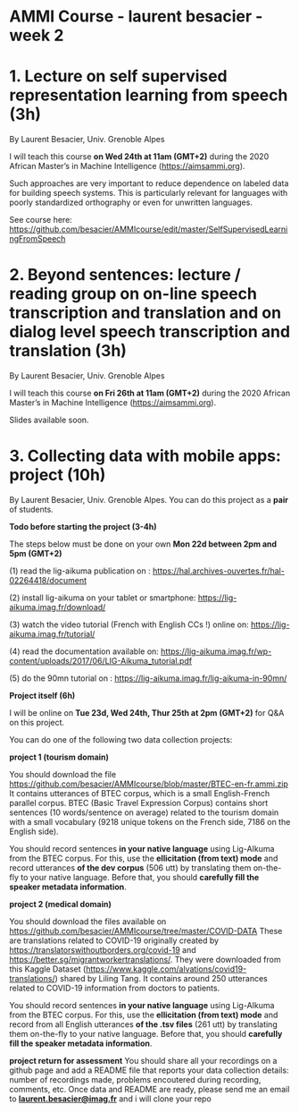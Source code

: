 # AMMI Course - laurent besacier - week 2

# 1. Lecture on self supervised representation learning from speech (3h)

By Laurent Besacier, Univ. Grenoble Alpes

I will teach this course **on Wed 24th at 11am (GMT+2)** during the 2020 African Master’s in Machine Intelligence (https://aimsammi.org). 

Such approaches are very important to reduce dependence on labeled data for building speech systems. This is particularly relevant for languages with poorly standardized orthography or even for unwritten languages. 

See course here: https://github.com/besacier/AMMIcourse/edit/master/SelfSupervisedLearningFromSpeech

# 2. Beyond sentences: lecture / reading group on on-line speech transcription and translation and on dialog level speech transcription and translation (3h)

By Laurent Besacier, Univ. Grenoble Alpes

I will teach this course **on Fri 26th at 11am (GMT+2)** during the 2020 African Master’s in Machine Intelligence (https://aimsammi.org). 

Slides available soon.

# 3. Collecting data with mobile apps: project (10h)

By Laurent Besacier, Univ. Grenoble Alpes. You can do this project as a **pair** of students.

**Todo before starting the project (3-4h)**

The steps below must be done on your own **Mon 22d between 2pm and 5pm (GMT+2)**

(1) read the lig-aikuma publication on : https://hal.archives-ouvertes.fr/hal-02264418/document 

(2) install lig-aikuma on your tablet or smartphone: https://lig-aikuma.imag.fr/download/

(3) watch the video tutorial (French with English CCs !) online on: https://lig-aikuma.imag.fr/tutorial/
 
(4) read the documentation available on: https://lig-aikuma.imag.fr/wp-content/uploads/2017/06/LIG-Aikuma_tutorial.pdf

(5) do the 90mn tutorial on : https://lig-aikuma.imag.fr/lig-aikuma-in-90mn/ 


**Project itself (6h)**

I will be online on **Tue 23d, Wed 24th, Thur 25th at 2pm (GMT+2)** for Q&A on this project. 

You can do one of the following two data collection projects:

**project 1 (tourism domain)**

You should download the file https://github.com/besacier/AMMIcourse/blob/master/BTEC-en-fr.ammi.zip
It contains utterances of BTEC corpus, which is a small English-French parallel corpus. BTEC (Basic Travel Expression Corpus) contains short sentences (10 words/sentence on average) related to the tourism domain with a small vocabulary (9218 unique tokens on the French side, 7186 on the English side).

You should record sentences **in your native language** using Lig-AIkuma from the BTEC corpus. For this, use the **ellicitation (from text) mode** and record utterances **of the dev corpus** (506 utt) by translating them on-the-fly to your native language. Before that, you should **carefully fill the speaker metadata information**.

**project 2 (medical domain)**

You should download the files available on https://github.com/besacier/AMMIcourse/tree/master/COVID-DATA 
These are translations related to COVID-19 originally created by https://translatorswithoutborders.org/covid-19 and https://better.sg/migrantworkertranslations/.
They were downloaded from this Kaggle Dataset (https://www.kaggle.com/alvations/covid19-translations/) shared by Liling Tang.
It contains around 250 utterances related to COVID-19 information from doctors to patients.

You should record sentences **in your native language** using Lig-AIkuma from the BTEC corpus. For this, use the **ellicitation (from text) mode** and record from all English utterances **of the .tsv files** (261 utt) by translating them on-the-fly to your native language. Before that, you should **carefully fill the speaker metadata information**.


**project return for assessment**
You should share all your recordings on a github page and add a README file that reports your data collection details: number of recordings made, problems encoutered during recording, comments, etc.
Once data and README are ready, please send me an email to **laurent.besacier@imag.fr** and i will clone your repo

 







